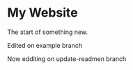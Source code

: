 # My Website

The start of something new.

Edited on example branch

Now edditing on update-readmen branch
